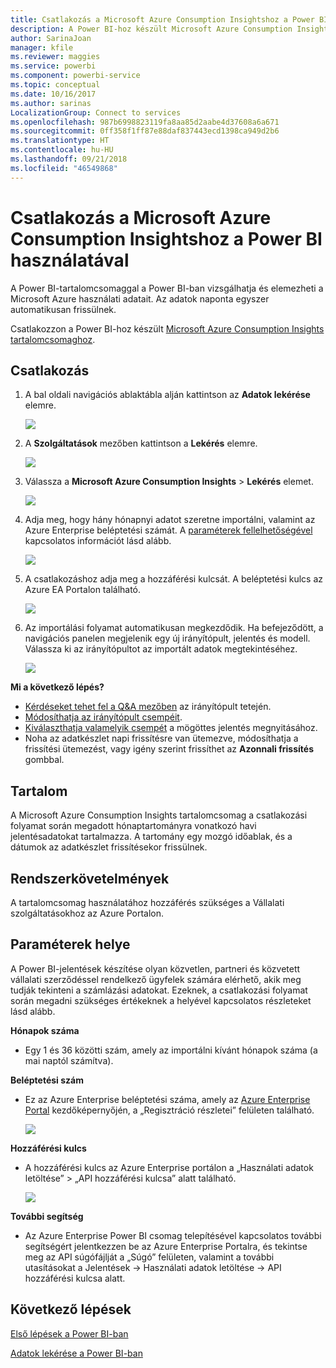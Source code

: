 ```yaml
---
title: Csatlakozás a Microsoft Azure Consumption Insightshoz a Power BI használatával
description: A Power BI-hoz készült Microsoft Azure Consumption Insights
author: SarinaJoan
manager: kfile
ms.reviewer: maggies
ms.service: powerbi
ms.component: powerbi-service
ms.topic: conceptual
ms.date: 10/16/2017
ms.author: sarinas
LocalizationGroup: Connect to services
ms.openlocfilehash: 987b6998823119fa8aa85d2aabe4d37608a6a671
ms.sourcegitcommit: 0ff358f1ff87e88daf837443ecd1398ca949d2b6
ms.translationtype: HT
ms.contentlocale: hu-HU
ms.lasthandoff: 09/21/2018
ms.locfileid: "46549868"
---
```

# <a name="connect-to-microsoft-azure-consumption-insights-with-power-bi"></a>Csatlakozás a Microsoft Azure Consumption Insightshoz a Power BI használatával
A Power BI-tartalomcsomaggal a Power BI-ban vizsgálhatja és elemezheti a Microsoft Azure használati adatait. Az adatok naponta egyszer automatikusan frissülnek.

Csatlakozzon a Power BI-hoz készült [Microsoft Azure Consumption Insights tartalomcsomaghoz](https://app.powerbi.com/getdata/services/azureconsumption).

## <a name="how-to-connect"></a>Csatlakozás
1. A bal oldali navigációs ablaktábla alján kattintson az **Adatok lekérése** elemre.
   
    ![](media/service-connect-to-azure-consumption-insights/getdata.png)
2. A **Szolgáltatások** mezőben kattintson a **Lekérés** elemre.
   
   ![](media/service-connect-to-azure-consumption-insights/services.png)
3. Válassza a **Microsoft Azure Consumption Insights** \> **Lekérés** elemet. 
   
   ![](media/service-connect-to-azure-consumption-insights/mazureconsumption.png)
4. Adja meg, hogy hány hónapnyi adatot szeretne importálni, valamint az Azure Enterprise beléptetési számát. A [paraméterek fellelhetőségével](#FindingParams) kapcsolatos információt lásd alább.
   
    ![](media/service-connect-to-azure-consumption-insights/azureconsumptionparams.png)
5. A csatlakozáshoz adja meg a hozzáférési kulcsát. A beléptetési kulcs az Azure EA Portalon található. 
   
    ![](media/service-connect-to-azure-consumption-insights/msazureconsumptioncreds.png)
6. Az importálási folyamat automatikusan megkezdődik. Ha befejeződött, a navigációs panelen megjelenik egy új irányítópult, jelentés és modell. Válassza ki az irányítópultot az importált adatok megtekintéséhez.
   
   ![](media/service-connect-to-azure-consumption-insights/msazureconsumptiondashboard.png)

**Mi a következő lépés?**

* [Kérdéseket tehet fel a Q&A mezőben](consumer/end-user-q-and-a.md) az irányítópult tetején.
* [Módosíthatja az irányítópult csempéit](service-dashboard-edit-tile.md).
* [Kiválaszthatja valamelyik csempét](consumer/end-user-tiles.md) a mögöttes jelentés megnyitásához.
* Noha az adatkészlet napi frissítésre van ütemezve, módosíthatja a frissítési ütemezést, vagy igény szerint frissíthet az **Azonnali frissítés** gombbal.

## <a name="whats-included"></a>Tartalom
A Microsoft Azure Consumption Insights tartalomcsomag a csatlakozási folyamat során megadott hónaptartományra vonatkozó havi jelentésadatokat tartalmazza. A tartomány egy mozgó időablak, és a dátumok az adatkészlet frissítésekor frissülnek.

## <a name="system-requirements"></a>Rendszerkövetelmények
A tartalomcsomag használatához hozzáférés szükséges a Vállalati szolgáltatásokhoz az Azure Portalon. 

<a name="FindingParams"></a>

## <a name="finding-parameters"></a>Paraméterek helye
A Power BI-jelentések készítése olyan közvetlen, partneri és közvetett vállalati szerződéssel rendelkező ügyfelek számára elérhető, akik meg tudják tekinteni a számlázási adatokat. Ezeknek, a csatlakozási folyamat során megadni szükséges értékeknek a helyével kapcsolatos részleteket lásd alább.

**Hónapok száma**

* Egy 1 és 36 közötti szám, amely az importálni kívánt hónapok száma (a mai naptól számítva).

**Beléptetési szám**

* Ez az Azure Enterprise beléptetési száma, amely az [Azure Enterprise Portal](https://ea.azure.com/) kezdőképernyőjén, a „Regisztráció részletei” felületen található.
  
    ![](media/service-connect-to-azure-consumption-insights/params2.png)

**Hozzáférési kulcs**

* A hozzáférési kulcs az Azure Enterprise portálon a „Használati adatok letöltése” > „API hozzáférési kulcsa” alatt található.
  
    ![](media/service-connect-to-azure-consumption-insights/creds2.png)

**További segítség**

* Az Azure Enterprise Power BI csomag telepítésével kapcsolatos további segítségért jelentkezzen be az Azure Enterprise Portalra, és tekintse meg az API súgófájlját a „Súgó” felületen, valamint a további utasításokat a Jelentések -> Használati adatok letöltése -> API hozzáférési kulcsa alatt. 

## <a name="next-steps"></a>Következő lépések
[Első lépések a Power BI-ban](service-get-started.md)

[Adatok lekérése a Power BI-ban](service-get-data.md)

